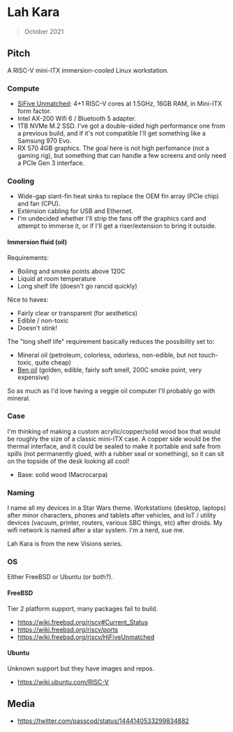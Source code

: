 # Lah Kara

> October 2021

## Pitch

A RISC-V mini-ITX immersion-cooled Linux workstation.

### Compute

- [SiFive Unmatched](https://www.sifive.com/boards/hifive-unmatched): 4+1 RISC-V cores at 1.5GHz,
  16GB RAM, in Mini-ITX form factor.
- Intel AX-200 Wifi 6 / Bluetooth 5 adapter.
- 1TB NVMe M.2 SSD. I've got a double-sided high performance one from a previous build, and if it's
  not compatible I'll get something like a Samsung 970 Evo.
- RX 570 4GB graphics. The goal here is not high perfomance (not a gaming rig), but something that
  can handle a few screens and only need a PCIe Gen 3 interface.

### Cooling

- Wide-gap slant-fin heat sinks to replace the OEM fin array (PCIe chip) and fan (CPU).
- Extension cabling for USB and Ethernet.
- I'm undecided whether I'll strip the fans off the graphics card and attempt to immerse it, or if
  I'll get a riser/extension to bring it outside.

#### Immersion fluid (oil)

Requirements:

- Boiling and smoke points above 120C
- Liquid at room temperature
- Long shelf life (doesn't go rancid quickly)

Nice to haves:

- Fairly clear or transparent (for aesthetics)
- Edible / non-toxic
- Doesn't stink!

The "long shelf life" requirement basically reduces the possibility set to:

- Mineral oil (petroleum, colorless, odorless, non-edible, but not touch-toxic, quite cheap)
- [Ben oil](https://en.wikipedia.org/wiki/Ben_oil) (golden, edible, fairly soft smell, 200C smoke
  point, very expensive)

So as much as I'd love having a veggie oil computer I'll probably go with mineral.

### Case

I'm thinking of making a custom acrylic/copper/solid wood box that would be roughly the size of a
classic mini-ITX case. A copper side would be the thermal interface, and it could be sealed to make
it portable and safe from spills (not permanently glued, with a rubber seal or something), so it
can sit on the topside of the desk looking all cool!

- Base: solid wood (Macrocarpa)

### Naming

I name all my devices in a Star Wars theme. Workstations (desktop, laptops) after minor characters,
phones and tablets after vehicles, and IoT / utility devices (vacuum, printer, routers, various SBC
things, etc) after droids. My wifi network is named after a star system. I'm a nerd, sue me.

Lah Kara is from the new Visions series.

### OS

Either FreeBSD or Ubuntu (or both?).

#### FreeBSD

Tier 2 platform support, many packages fail to build.

- <https://wiki.freebsd.org/riscv#Current_Status>
- <https://wiki.freebsd.org/riscv/ports>
- <https://wiki.freebsd.org/riscv/HiFiveUnmatched>

#### Ubuntu

Unknown support but they have images and repos.

- <https://wiki.ubuntu.com/RISC-V>

## Media

- <https://twitter.com/passcod/status/1444140533299834882>

